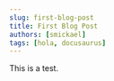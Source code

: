 ```yaml
---
slug: first-blog-post
title: First Blog Post
authors: [smickael]
tags: [hola, docusaurus]
---
```


This is a test.
